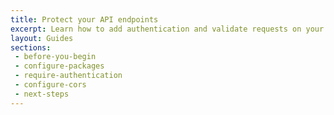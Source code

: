 ```yaml
---
title: Protect your API endpoints
excerpt: Learn how to add authentication and validate requests on your back-end API endpoints using Okta's APIs and libraries.
layout: Guides
sections: 
 - before-you-begin
 - configure-packages
 - require-authentication
 - configure-cors
 - next-steps
---
```

